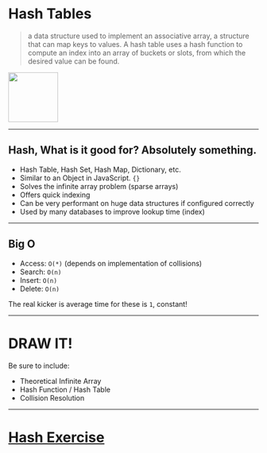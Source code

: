 # Hash Tables

> a data structure used to implement an associative array, a structure that can map keys to values. A hash table uses a hash function to compute an index into an array of buckets or slots, from which the desired value can be found.

<img height="100" src="https://mcdonalds.com.au/sites/mcdonalds.com.au/files/hero_pdt_hash_brown.png">

---

## Hash, What is it good for? Absolutely something.

* Hash Table, Hash Set, Hash Map, Dictionary, etc.
* Similar to an Object in JavaScript. `{}`
* Solves the infinite array problem (sparse arrays)
* Offers quick indexing
* Can be very performant on huge data structures if configured correctly
* Used by many databases to improve lookup time (index)

---

## Big O

* Access: `O(*)` (depends on implementation of collisions)
* Search: `O(n)`
* Insert: `O(n)`
* Delete: `O(n)`

The real kicker is average time for these is `1`, constant!

---

# DRAW IT!

Be sure to include:

* Theoretical Infinite Array
* Hash Function / Hash Table
* Collision Resolution

---

# [Hash Exercise](https://github.com/gSchool/computer-science-exercises/blob/master/src/main/java/HashTable.java)
